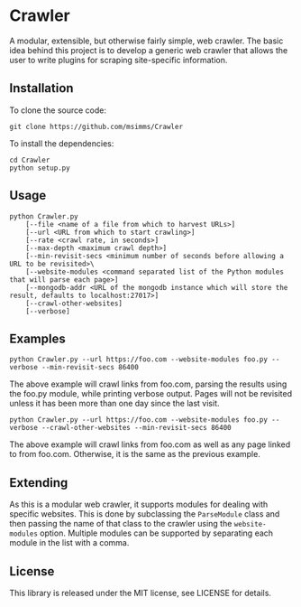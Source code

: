 # Crawler
A modular, extensible, but otherwise fairly simple, web crawler. The basic idea behind this project is to develop a generic web crawler that allows the user to write plugins for scraping site-specific information.  

## Installation
To clone the source code:
```
git clone https://github.com/msimms/Crawler
```

To install the dependencies:
```
cd Crawler
python setup.py
```

## Usage
```
python Crawler.py 
    [--file <name of a file from which to harvest URLs>]
    [--url <URL from which to start crawling>]
    [--rate <crawl rate, in seconds>]
    [--max-depth <maximum crawl depth>]
    [--min-revisit-secs <minimum number of seconds before allowing a URL to be revisited>\
    [--website-modules <command separated list of the Python modules that will parse each page>]
    [--mongodb-addr <URL of the mongodb instance which will store the result, defaults to localhost:27017>]
    [--crawl-other-websites]
    [--verbose]
```

## Examples

```
python Crawler.py --url https://foo.com --website-modules foo.py --verbose --min-revisit-secs 86400
```
The above example will crawl links from foo.com, parsing the results using the foo.py module, while printing verbose output. Pages will not be revisited unless it has been more than one day since the last visit.

```
python Crawler.py --url https://foo.com --website-modules foo.py --verbose --crawl-other-websites --min-revisit-secs 86400
```
The above example will crawl links from foo.com as well as any page linked to from foo.com. Otherwise, it is the same as the previous example.

## Extending

As this is a modular web crawler, it supports modules for dealing with specific websites. This is done by subclassing the `ParseModule` class and then passing the name of that class to the crawler using the `website-modules` option. Multiple modules can be supported by separating each module in the list with a comma.

## License
This library is released under the MIT license, see LICENSE for details.
